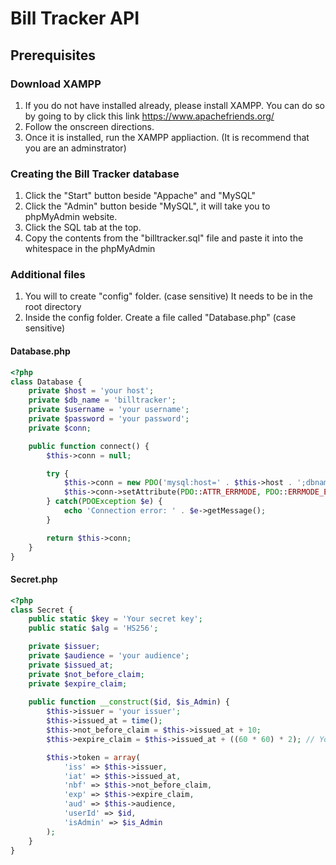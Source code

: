 # Bill Tracker API

## Prerequisites
### Download XAMPP
1. If you do not have installed already, please install XAMPP. You can do so by going to by click this link https://www.apachefriends.org/
2. Follow the onscreen directions.
3. Once it is installed, run the XAMPP appliaction. (It is recommend that you are an adminstrator)

### Creating the Bill Tracker database
1. Click the "Start" button beside "Appache" and "MySQL"
2. Click the "Admin" button beside "MySQL", it will take you to phpMyAdmin website.
3. Click the SQL tab at the top.
4. Copy the contents from the "billtracker.sql" file and paste it into the whitespace in the phpMyAdmin

### Additional files
1. You will to create "config" folder. (case sensitive) It needs to be in the root directory
2. Inside the config folder. Create a file called "Database.php" (case sensitive)
#### Database.php
```php
<?php
class Database {
    private $host = 'your host';
    private $db_name = 'billtracker';
    private $username = 'your username';
    private $password = 'your password';
    private $conn;

    public function connect() {
        $this->conn = null;

        try {
            $this->conn = new PDO('mysql:host=' . $this->host . ';dbname=' . $this->db_name, $this->username, $this->password);
            $this->conn->setAttribute(PDO::ATTR_ERRMODE, PDO::ERRMODE_EXCEPTION);
        } catch(PDOException $e) {
            echo 'Connection error: ' . $e->getMessage();
        }

        return $this->conn;
    }
}
```

#### Secret.php
```php
<?php
class Secret {
    public static $key = 'Your secret key';
    public static $alg = 'HS256';

    private $issuer;
    private $audience = 'your audience';
    private $issued_at;
    private $not_before_claim;
    private $expire_claim;
    
    public function __construct($id, $is_Admin) {
        $this->issuer = 'your issuer';
        $this->issued_at = time();
        $this->not_before_claim = $this->issued_at + 10;
        $this->expire_claim = $this->issued_at + ((60 * 60) * 2); // You can set the time to however long you want

        $this->token = array(
            'iss' => $this->issuer,
            'iat' => $this->issued_at,
            'nbf' => $this->not_before_claim,
            'exp' => $this->expire_claim,
            'aud' => $this->audience,
            'userId' => $id,
            'isAdmin' => $is_Admin
        );
    }
}

```